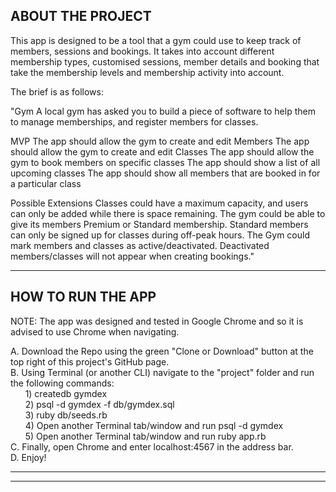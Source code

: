 ABOUT THE PROJECT
-----------------

This app is designed to be a tool that a gym could use to keep track of members, sessions and bookings. It takes into account different membership types, customised sessions, member details and booking that take the membership levels and membership activity into account.

The brief is as follows:

"Gym
A local gym has asked you to build a piece of software to help them to manage memberships, and register members for classes.

MVP
The app should allow the gym to create and edit Members
The app should allow the gym to create and edit Classes
The app should allow the gym to book members on specific classes
The app should show a list of all upcoming classes
The app should show all members that are booked in for a particular class

Possible Extensions
Classes could have a maximum capacity, and users can only be added while there is space remaining.
The gym could be able to give its members Premium or Standard membership. Standard members can only be signed up for classes during off-peak hours.
The Gym could mark members and classes as active/deactivated. Deactivated members/classes will not appear when creating bookings."

--------------------------------------------

HOW TO RUN THE APP
------------------

NOTE: The app was designed and tested in Google Chrome and so it is advised to use Chrome when navigating.

A. Download the Repo using the green "Clone or Download" button at the top right of this project's GitHub page.  
B. Using Terminal (or another CLI) navigate to the "project" folder and run the following commands:  
&nbsp;&nbsp;&nbsp;&nbsp;&nbsp;&nbsp;1) createdb gymdex  
&nbsp;&nbsp;&nbsp;&nbsp;&nbsp;&nbsp;2) psql -d gymdex -f db/gymdex.sql  
&nbsp;&nbsp;&nbsp;&nbsp;&nbsp;&nbsp;3) ruby db/seeds.rb  
&nbsp;&nbsp;&nbsp;&nbsp;&nbsp;&nbsp;4) Open another Terminal tab/window and run psql -d gymdex  
&nbsp;&nbsp;&nbsp;&nbsp;&nbsp;&nbsp;5) Open another Terminal tab/window and run ruby app.rb  
C. Finally, open Chrome and enter localhost:4567 in the address bar.  
D. Enjoy!  

--------------------------------------------
--------------------------------------------
